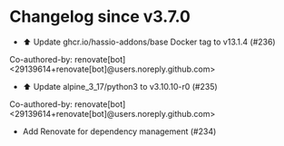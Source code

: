 # Changelog since v3.7.0
- ⬆️ Update ghcr.io/hassio-addons/base Docker tag to v13.1.4 (#236)

Co-authored-by: renovate[bot] <29139614+renovate[bot]@users.noreply.github.com> 
- ⬆️ Update alpine_3_17/python3 to v3.10.10-r0 (#235)

Co-authored-by: renovate[bot] <29139614+renovate[bot]@users.noreply.github.com> 
- Add Renovate for dependency management (#234) 
